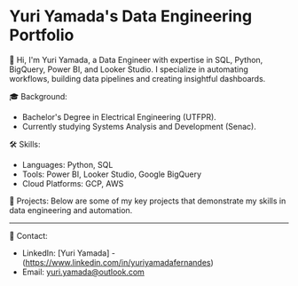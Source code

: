 # Yuri Yamada's Data Engineering Portfolio

👋 Hi, I'm Yuri Yamada, a Data Engineer with expertise in SQL, Python, BigQuery, Power BI, and Looker Studio. I specialize in automating workflows, building data pipelines and creating insightful dashboards.

🎓 Background:
- Bachelor's Degree in Electrical Engineering (UTFPR).
- Currently studying Systems Analysis and Development (Senac).

🛠 Skills:
- Languages: Python, SQL
- Tools: Power BI, Looker Studio, Google BigQuery
- Cloud Platforms: GCP, AWS

📂 Projects:
Below are some of my key projects that demonstrate my skills in data engineering and automation.

---

📧 Contact:
- LinkedIn: [Yuri Yamada] - (https://www.linkedin.com/in/yuriyamadafernandes)
- Email: yuri.yamada@outlook.com
